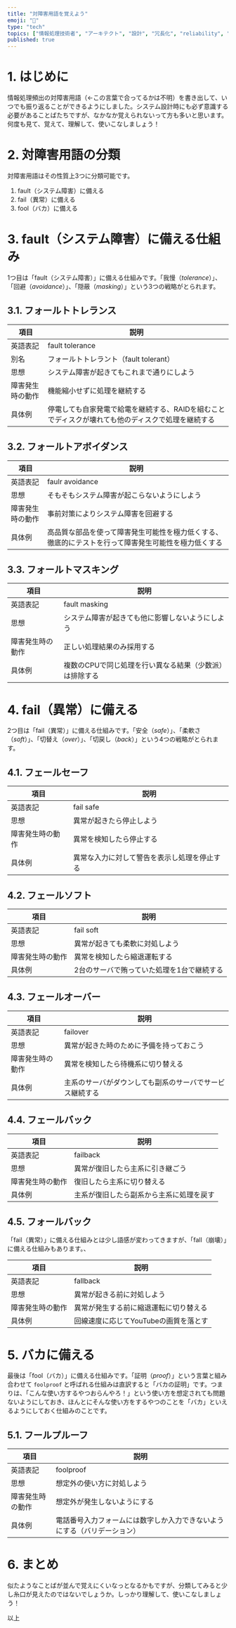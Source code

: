 ```yaml
---
title: "対障害用語を覚えよう"
emoji: "📖"
type: "tech"
topics: ["情報処理技術者", "アーキテクト", "設計", "冗長化", "reliability", "redundancy"]
published: true
---
```


# 1. はじめに

情報処理頻出の対障害用語（←この言葉で合ってるかは不明）を書き出して、いつでも振り返ることができるようにしました。システム設計時にも必ず意識する必要があることばたちですが、なかなか覚えられないって方も多いと思います。何度も見て、覚えて、理解して、使いこなしましょう！

# 2. 対障害用語の分類

対障害用語はその性質上3つに分類可能です。

1. fault（システム障害）に備える
2. fail（異常）に備える
3. fool（バカ）に備える

# 3. fault（システム障害）に備える仕組み

1つ目は「fault（システム障害）」に備える仕組みです。「我慢（*tolerance*）」、「回避（*avoidance*）」、「隠蔽（*masking*）」という3つの戦略がとられます。

## 3.1. フォールトトレランス

項目 | 説明
-- | --
英語表記 | fault tolerance
別名 | フォールトトレラント（fault tolerant）
思想 | システム障害が起きてもこれまで通りにしよう
障害発生時の動作 | 機能縮小せずに処理を継続する
具体例 | 停電しても自家発電で給電を継続する、RAIDを組むことでディスクが壊れても他のディスクで処理を継続する

## 3.2. フォールトアボイダンス

項目 | 説明
-- | --
英語表記 | faulr avoidance
思想 | そもそもシステム障害が起こらないようにしよう
障害発生時の動作 | 事前対策によりシステム障害を回避する
具体例 | 高品質な部品を使って障害発生可能性を極力低くする、徹底的にテストを行って障害発生可能性を極力低くする

## 3.3. フォールトマスキング

項目 | 説明
-- | --
英語表記 | fault masking
思想 | システム障害が起きても他に影響しないようにしよう
障害発生時の動作 | 正しい処理結果のみ採用する
具体例 | 複数のCPUで同じ処理を行い異なる結果（少数派）は排除する

# 4. fail（異常）に備える

2つ目は「fail（異常）」に備える仕組みです。「安全（*safe*）」、「柔軟さ（*soft*）」、「切替え（*over*）」、「切戻し（*back*）」という4つの戦略がとられます。

## 4.1. フェールセーフ

項目 | 説明
-- | --
英語表記 | fail safe
思想 | 異常が起きたら停止しよう
障害発生時の動作 | 異常を検知したら停止する
具体例 | 異常な入力に対して警告を表示し処理を停止する

## 4.2. フェールソフト

項目 | 説明
-- | --
英語表記 | fail soft
思想 | 異常が起きても柔軟に対処しよう
障害発生時の動作 | 異常を検知したら縮退運転する
具体例 | 2台のサーバで賄っていた処理を1台で継続する

## 4.3. フェールオーバー

項目 | 説明
-- | --
英語表記 | failover
思想 | 異常が起きた時のために予備を持っておこう
障害発生時の動作 | 異常を検知したら待機系に切り替える
具体例 | 主系のサーバがダウンしても副系のサーバでサービス継続する

## 4.4. フェールバック

項目 | 説明
-- | --
英語表記 | failback
思想 | 異常が復旧したら主系に引き継ごう
障害発生時の動作 | 復旧したら主系に切り替える
具体例 | 主系が復旧したら副系から主系に処理を戻す

## 4.5. フォールバック

「fail（異常）」に備える仕組みとは少し語感が変わってきますが、「fall（崩壊）」に備える仕組みもあります。、

項目 | 説明
-- | --
英語表記 | fallback
思想 | 異常が起きる前に対処しよう
障害発生時の動作 | 異常が発生する前に縮退運転に切り替える
具体例 | 回線速度に応じてYouTubeの画質を落とす

# 5. バカに備える

最後は「fool（バカ）」に備える仕組みです。「証明（*proof*）」という言葉と組み合わせて `foolproof` と呼ばれる仕組みは直訳すると「バカの証明」です。つまりは、「こんな使い方するやつおらんやろ！」という使い方を想定されても問題ないようにしておき、ほんとにそんな使い方をするやつのことを「バカ」といえるようにしておく仕組みのことです。

## 5.1. フールプルーフ

項目 | 説明
-- | --
英語表記 | foolproof
思想 | 想定外の使い方に対処しよう
障害発生時の動作 | 想定外が発生しないようにする
具体例 | 電話番号入力フォームには数字しか入力できないようにする（バリデーション）

# 6. まとめ

似たようなことばが並んで覚えにくいなっとなるかもですが、分類してみると少し糸口が見えたのではないでしょうか。しっかり理解して、使いこなしましょう！

以上